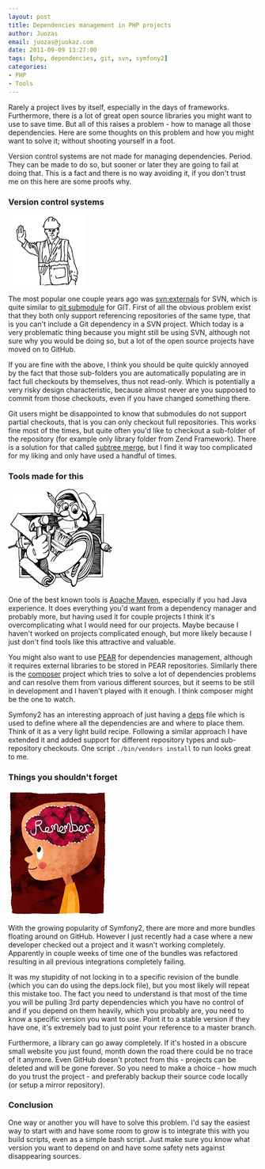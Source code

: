 ```yaml
---
layout: post
title: Dependencies management in PHP projects
author: Juozas
email: juozas@juokaz.com
date: 2011-09-09 13:27:00
tags: [php, dependencies, git, svn, symfony2]
categories:
- PHP
- Tools
---
```


Rarely a project lives by itself, especially in the days of frameworks. Furthermore, there is a lot of great open source libraries you might want to use to save time. But all of this raises a problem - how to manage all those dependencies. Here are some thoughts on this problem and how you might want to solve it; without shooting yourself in a foot. 
 
<!--more-->

Version control systems are not made for managing dependencies.  Period. They can be made to do so, but sooner or later they are going to fail at doing that. This is a fact and there is no way avoiding it, if you don't trust me on this here are some proofs why.

### Version control systems

<div class="alignright" ><img src="/media/stop.gif" alt="Stop" class="noborder"></div>

The most popular one couple years ago was [svn:externals](http://svnbook.red-bean.com/en/1.0/ch07s03.html) for SVN, which is quite similar to [git submodule](http://kernel.org/pub/software/scm/git/docs/git-submodule.html) for GIT. First of all the obvious problem exist that they both only support referencing repositories of the same type, that is you can't include a Git dependency in a SVN project. Which today is a very problematic thing because you might still be using SVN, although not sure why you would be doing so, but a lot of the open source projects have moved on to GitHub. 

If you are fine with the above, I think you should be quite quickly annoyed by the fact that those sub-folders you are automatically populating are in fact full checkouts by themselves, thus not read-only. Which is potentially a very risky design characteristic, because almost never are you supposed to commit from those checkouts, even if you have changed something there.   

Git users might be disappointed to know that submodules do not support partial checkouts, that is you can only checkout full repositories. This works fine most of the times, but quite often you'd like to checkout a sub-folder of the repository (for example only library folder from Zend Framework). There is a solution for that called [subtree merge](http://progit.org/book/ch6-7.html), but I find it way too complicated for my liking and only have used a handful of times. 

### Tools made for this

<div class="alignright" ><img src="/media/tools.jpg" alt="Tools" class="noborder"></div>

One of the best known tools is [Apache Maven](http://maven.apache.org/), especially if you had Java experience. It does everything you'd want from a dependency manager and probably more, but having used it for couple projects I think it's overcomplicating what I would need for our projects. Maybe because I haven't worked on projects complicated enough, but more likely because I just don't find tools like this attractive and valuable. 

You might also want to use [PEAR](http://pear.php.net/index.php) for dependencies management, although it requires external libraries to be stored in PEAR repositories. Similarly there is the [composer](http://github.com/composer/composer) project which tries to solve a lot of dependencies problems and can resolve them from various different sources, but it seems to be still in development and I haven't played with it enough. I think composer might be the one to watch.

Symfony2 has an interesting approach of just having a [deps](https://github.com/symfony/symfony-standard/blob/master/deps) file which is used to define where all the dependencies are and where to place them. Think of it as a very light build recipe. Following a similar approach I have extended it and added support for different repository types and sub-repository checkouts. One script `./bin/vendors install` to run looks great to me.

### Things you shouldn't forget

<div class="alignright" ><img src="/media/remember.jpg" alt="Remember" class="noborder"></div>

With the growing popularity of Symfony2, there are more and more bundles floating around on GitHub. However I just recently had a case where a new developer checked out a project and it wasn't working completely. Apparently in couple weeks of time one of the bundles was refactored resulting in all previous integrations completely failing. 

It was my stupidity of not locking in to a specific revision of the bundle (which you can do using the deps.lock file), but you most likely will repeat this mistake too. The fact you need to understand is that most of the time you will be pulling 3rd party dependencies which you have no control of and if you depend on them heavily, which you probably are, you need to know a specific version you want to use. Point it to a stable version if they have one, it's extremely bad to just point your reference to a master branch.

Furthermore, a library can go away completely. If it's hosted in a obscure small website you just found, month down the road there could be no trace of it anymore. Even GitHub doesn't protect from this - projects can be deleted and will be gone forever. So you need to make a choice - how much do you trust the project - and preferably backup their source code locally (or setup a mirror repository). 

### Conclusion

One way or another you will have to solve this problem. I'd say the easiest way to start with and have some room to grow is to integrate this with you build scripts, even as a simple bash script. Just make sure you know what version you want to depend on and have some safety nets against disappearing sources.
